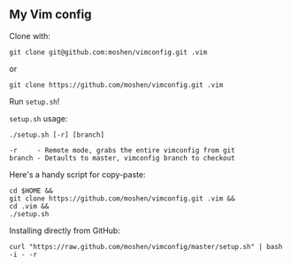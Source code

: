 ## My Vim config

Clone with:

    git clone git@github.com:moshen/vimconfig.git .vim

or

    git clone https://github.com/moshen/vimconfig.git .vim

Run `setup.sh`!

`setup.sh` usage:

    ./setup.sh [-r] [branch]

    -r     - Remote mode, grabs the entire vimconfig from git
    branch - Detaults to master, vimconfig branch to checkout

Here's a handy script for copy-paste:

    cd $HOME &&
    git clone https://github.com/moshen/vimconfig.git .vim &&
    cd .vim &&
    ./setup.sh

Installing directly from GitHub:

    curl "https://raw.github.com/moshen/vimconfig/master/setup.sh" | bash -i - -r

